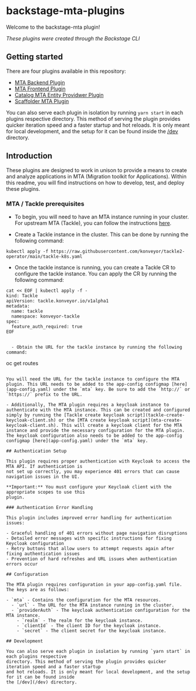 # backstage-mta-plugins

Welcome to the backstage-mta plugin!

_These plugins were created through the Backstage CLI_

## Getting started

There are four plugins available in this repository:

- [MTA Backend Plugin](./plugins/mta-backend)
- [MTA Frontend Plugin](./plugins/mta-frontend)
- [Catalog MTA Entity Providwer Plugin](./plugins/catalog-backend-module-mta-entity-provider)
- [Scaffolder MTA Plugin](./plugins/scaffolder-backend-module-mta)

You can also serve each plugin in isolation by running `yarn start` in each plugins respective
directory. This method of serving the plugin provides quicker iteration speed and a faster startup
and hot reloads. It is only meant for local development, and the setup for it can be found inside
the [/dev](/dev) directory.

## Introduction

These plugins are designed to work in unison to provide a means to create and analyze applications
in MTA (Migration toolkit for Applications). Within this readme, you will find instructions on how
to develop, test, and deploy these plugins.

### MTA / Tackle prerequisites

- To begin, you will need to have an MTA instance running in your cluster. For upstream MTA
  (Tackle), you can follow the instructions
  [here](https://github.com/konveyor/operator?tab=readme-ov-file#konveyor-operator-installation-on-k8s).



- Create a Tackle instance in the cluster. This can be done by running the following command:

```
kubectl apply -f https://raw.githubusercontent.com/konveyor/tackle2-operator/main/tackle-k8s.yaml
```

- Once the tackle instance is running, you can create a Tackle CR to configure the tackle instance.
  You can apply the CR by running the following command:

```
cat << EOF | kubectl apply -f -
kind: Tackle
apiVersion: tackle.konveyor.io/v1alpha1
metadata:
  name: tackle
  namespace: konveyor-tackle
spec:
  feature_auth_required: true
EOF
```

```

  - Obtain the URL for the tackle instance by running the following command:

```

oc get routes

```

You will need the URL for the tackle instance to configure the MTA plugin. This URL needs to be added to the app-config configmap [here](app-config.yaml) under the `mta` key. Be sure to add the `http://` or `https://` prefix to the URL.

- Additionally, The MTA plugin requires a keycloak instance to authenticate with the MTA instance. This can be created and configured simply by running the [Tackle create keycloak script](tackle-create-keycloak-client.sh) or the [MTA create keycloak script](mta-create-keycloak-client.sh). This will create a keycloak client for the MTA instance and provide the necessary configuration for the MTA plugin. The keycloak configuration also needs to be added to the app-config configmap [here](app-config.yaml) under the `mta` key.

## Authentication Setup

This plugin requires proper authentication with Keycloak to access the MTA API. If authentication is
not set up correctly, you may experience 401 errors that can cause navigation issues in the UI.

**Important:** You must configure your Keycloak client with the appropriate scopes to use this
plugin.

### Authentication Error Handling

This plugin includes improved error handling for authentication issues:

- Graceful handling of 401 errors without page navigation disruptions
- Detailed error messages with specific instructions for fixing Keycloak configuration
- Retry buttons that allow users to attempt requests again after fixing authentication issues
- Prevention of hard refreshes and URL issues when authentication errors occur

## Configuration

The MTA plugin requires configuration in your app-config.yaml file. The keys are as follows:

- `mta` - Contains the configuration for the MTA resources.
  - `url` - The URL for the MTA instance running in the cluster.
  - `providerAuth` - The keycloak authentication configuration for the MTA instance.
    - `realm` - The realm for the keycloak instance.
    - `clientId` - The client ID for the keycloak instance.
    - `secret` - The client secret for the keycloak instance.

## Development

You can also serve each plugin in isolation by running `yarn start` in each plugins respective
directory. This method of serving the plugin provides quicker iteration speed and a faster startup
and hot reloads. It is only meant for local development, and the setup for it can be found inside
the [/dev](/dev) directory.
